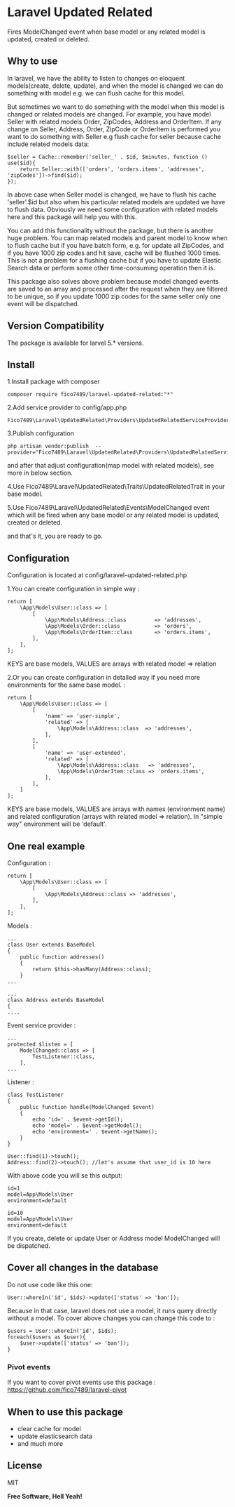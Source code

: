 # Laravel Updated Related

Fires ModelChanged event when base model or any related model is updated, created or deleted.

## Why to use

In laravel, we have the ability to listen to changes on eloquent models(create, delete, update), and when the model is changed we can do something with model e.g.  we can flush cache for this model.

But sometimes we want to do something with the model when this model is changed or related models are changed.
For example, you have model Seller with related models Order, ZipCodes, Address and OrderItem. If any change on Seller, Address, Order, ZipCode or OrderItem is performed you want to do something with Seller e.g flush cache for seller because cache include related models data: 

```
$seller = Cache::remember('seller_' . $id, $minutes, function () use($id){
    return Seller::with(['orders', 'orders.items', 'addresses', 'zipCodes'])->find($id);
});
```

In above case when Seller model is changed, we have to flush his cache 'seller'.$id but also when his particular related models are updated we have to flush data. Obviously we need some configuration with related models here and this package will help you with this.

You can add this functionality without the package, but there is another huge problem. You can map related models and parent model to know when to flush cache but if you have batch form, e.g. for update all ZipCodes, and if you have 1000 zip codes and hit save, cache will be flushed 1000 times. This is not a problem for a flushing cache but if you have to update Elastic Search data or perform some other time-consuming operation then it is. 

This package also solves above problem because model changed events are saved to an array and processed after the request when they are filtered to be unique, so if you update 1000 zip codes for the same seller only one event will be dispatched.


## Version Compatibility

The package is available for larvel 5.* versions.


## Install

1.Install package with composer
```
composer require fico7489/laravel-updated-related:"*"
```
2.Add service provider to config/app.php
```
Fico7489\Laravel\UpdatedRelated\Providers\UpdatedRelatedServiceProvider::class
```
3.Publish configuration 
```
php artisan vendor:publish  --provider="Fico7489\Laravel\UpdatedRelated\Providers\UpdatedRelatedServiceProvider"
```
and after that adjust configuration(map model with related models), see more in below section.

4.Use Fico7489\Laravel\UpdatedRelated\Traits\UpdatedRelatedTrait in your base model.

5.Use Fico7489\Laravel\UpdatedRelated\Events\ModelChanged event which will be fired when any base model or any related model is updated, created or deleted.

and that's it, you are ready to go.

## Configuration

Configuration is located at config/laravel-updated-related.php

1.You can create configuration in simple way : 

```
return [
    \App\Models\User::class => [
        [
            \App\Models\Address::class         => 'addresses',
            \App\Models\Order::class           => 'orders',
            \App\Models\OrderItem::class       => 'orders.items',
        ],
    ],
];
```
KEYS are base models, VALUES are arrays with related model => relation

2.Or you can create configuration in detailed way if you need more environments for the same base model. : 

```
return [
    \App\Models\User::class => [
        [
            'name' => 'user-simple',
            'related' => [
                \App\Models\Address::class  => 'addresses',
            ],
        ],
        [
            'name' => 'user-extended',
            'related' => [
                \App\Models\Address::class   => 'addresses',
                \App\Models\OrderItem::class => 'orders.items',
            ],
        ],
    ]
];
```

KEYS are base models, VALUES are arrays with names (environment name) and related configuration (arrays with related model => relation). In "simple way" environment will be 'default'.

## One real example

Configuration :

```
return [
    \App\Models\User::class => [
        [
            \App\Models\Address::class => 'addresses',
        ],
    ],
];
```

Models :

```
...
class User extends BaseModel
{
    public function addresses()
    {
        return $this->hasMany(Address::class);
    }
...
```

```
...
class Address extends BaseModel
{
....
```

Event service provider :
```
...
protected $listen = [
    ModelChanged::class => [
        TestListener::class,
    ],
...
```

Listener :
```
class TestListener
{
    public function handle(ModelChanged $event)
    {
        echo 'id=' . $event->getId();
        echo 'model=' . $event->getModel();
        echo 'environment=' . $event->getName();
    }
}
```

```
User::find(1)->touch();
Address::find(2)->touch(); //let's assume that user_id is 10 here
```

With above code you will se this output:
```
id=1
model=App\Models\User
environment=default

id=10
model=App\Models\User
environment=default
```
If you create, delete or update User or Address model ModelChanged will be dispatched.

## Cover all changes in the database

Do not use code like this one: 
```
User::whereIn('id', $ids)->update(['status' => 'ban']);
```
Because in that case, laravel does not use a model, it runs query directly without a model. To cover above changes you can change this code to :
```
$users = User::whereIn('id', $ids);
foreach($users as $user){
    $user->update(['status' => 'ban']);
}
```

### Pivot events
If you want to cover pivot events use this package : https://github.com/fico7489/laravel-pivot


## When to use this package
* clear cache for model
* update elasticsearch data
* and much more

License
----

MIT


**Free Software, Hell Yeah!**